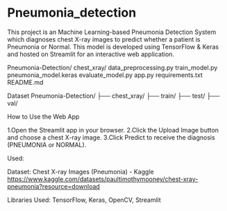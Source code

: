 # Pneumonia_detection 
This project is an Machine Learning-based Pneumonia Detection System which diagnoses chest X-ray images to predict whether a patient is Pneumonia or Normal. This model is developed using TensorFlow & Keras and hosted on Streamlit for an interactive web application.

Pneumonia-Detection/ chest_xray/ data_preprocessing.py train_model.py pneumonia_model.keras evaluate_model.py app.py requirements.txt README.md

Dataset Pneumonia-Detection/ ├── chest_xray/ ├── train/ ├── test/ ├── val/

How to Use the Web App

1️.Open the Streamlit app in your browser. 2️.Click the Upload Image button and choose a chest X-ray image. 3️.Click Predict to receive the diagnosis (PNEUMONIA or NORMAL).

Used:

Dataset: Chest X-ray Images (Pneumonia) - Kaggle https://www.kaggle.com/datasets/paultimothymooney/chest-xray-pneumonia?resource=download

Libraries Used: TensorFlow, Keras, OpenCV, Streamlit
